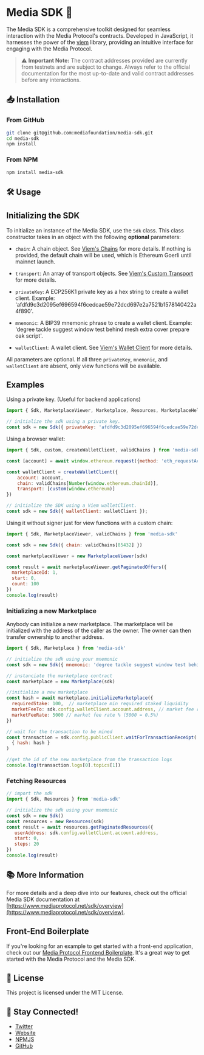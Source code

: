 # Media SDK 🚀

The Media SDK is a comprehensive toolkit designed for seamless interaction with the Media Protocol's contracts. Developed in JavaScript, it harnesses the power of the [viem](https://viem.sh/) library, providing an intuitive interface for engaging with the Media Protocol.

> ⚠️ **Important Note:** The contract addresses provided are currently from testnets and are subject to change. Always refer to the official documentation for the most up-to-date and valid contract addresses before any interactions.

## 📥 Installation

### From GitHub

```bash
git clone git@github.com:mediafoundation/media-sdk.git
cd media-sdk
npm install
```

### From NPM

```bash
npm install media-sdk
```

## 🛠️ Usage

## Initializing the SDK

To initialize an instance of the Media SDK, use the `Sdk` class. This class constructor takes in an object with the following **optional** parameters:

- `chain`: A chain object. See [Viem's Chains](https://viem.sh/docs/chains/introduction#chains) for more details. If nothing is provided, the default chain will be used, which is Ethereum Goerli until mainnet launch.

- `transport`: An array of transport objects. See [Viem's Custom Transport](https://viem.sh/docs/clients/transports/custom) for more details.

- `privateKey`: A ECP256K1 private key as a hex string to create a wallet client. Example: 'afdfd9c3d2095ef696594f6cedcae59e72dcd697e2a7521b1578140422a4f890'.

- `mnemonic`: A BIP39 mnemonic phrase to create a wallet client. Example: 'degree tackle suggest window test behind mesh extra cover prepare oak script'.

- `walletClient`: A wallet client. See [Viem's Wallet Client](https://viem.sh/docs/clients/wallet.html) for more details.

All parameters are optional. If all three `privateKey`, `mnemonic`, and `walletClient` are absent, only view functions will be available.

## Examples

Using a private key. (Useful for backend applications)

```javascript
import { Sdk, MarketplaceViewer, Marketplace, Resources, MarketplaceHelper } from 'media-sdk'

// initialize the sdk using a private key.
const sdk = new Sdk({ privateKey: 'afdfd9c3d2095ef696594f6cedcae59e72dcd697e2a7521b1578140422a4f890' })
```

Using a browser wallet:

```javascript
import { Sdk, custom, createWalletClient, validChains } from 'media-sdk'

const [account] = await window.ethereum.request({method: 'eth_requestAccounts'})

const walletClient = createWalletClient({
    account: account,
    chain: validChains[Number(window.ethereum.chainId)],
    transport: [custom(window.ethereum)]
})

// initialize the SDK using a Viem walletClient. 
const sdk = new Sdk({ walletClient: walletClient });
```

Using it without signer just for view functions with a custom chain:

```javascript
import { Sdk, MarketplaceViewer, validChains } from 'media-sdk'

const sdk = new Sdk({ chain: validChains[85432] })

const marketplaceViewer = new MarketplaceViewer(sdk)

const result = await marketplaceViewer.getPaginatedOffers({
  marketplaceId: 1, 
  start: 0, 
  count: 100
})
console.log(result)

```

### Initializing a new Marketplace

Anybody can initialize a new marketplace. The marketplace will be initialized with the address of the caller as the owner. The owner can then transfer ownership to another address.

```javascript 
import { Sdk, Marketplace } from 'media-sdk'

// initialize the sdk using your mnemonic
const sdk = new Sdk({ mnemonic: 'degree tackle suggest window test behind mesh extra cover prepare oak script' })

// instanciate the marketplace contract
const marketplace = new Marketplace(sdk)

//initialize a new marketplace
const hash = await marketplace.initializeMarketplace({
  requiredStake: 100,  // marketplace min required staked liquidity 
  marketFeeTo: sdk.config.walletClient.account.address, // market fee recipient address 
  marketFeeRate: 5000 // market fee rate % (5000 = 0.5%)
})

// wait for the transaction to be mined
const transaction = sdk.config.publicClient.waitForTransactionReceipt( 
  { hash: hash }
)

//get the id of the new marketplace from the transaction logs
console.log(transaction.logs[0].topics[1])

```

### Fetching Resources

```javascript
// import the sdk
import { Sdk, Resources } from 'media-sdk'

// initialize the sdk using your mnemonic
const sdk = new Sdk()
const resources = new Resources(sdk)
const result = await resources.getPaginatedResources({
   userAddress: sdk.config.walletClient.account.address, 
   start: 0, 
   steps: 20 
})
console.log(result)
```

## 📚 More Information

For more details and a deep dive into our features, check out the official Media SDK documentation at [https://www.mediaprotocol.net/sdk/overview](https://www.mediaprotocol.net/sdk/overview).

## Front-End Boilerplate

If you're looking for an example to get started with a front-end application, check out our [Media Protocol Frontend Boilerplate](https://github.com/mediafoundation/media-protocol-frontend-boilerplate). It's a great way to get started with the Media Protocol and the Media SDK.

## 📝 License

This project is licensed under the MIT License.

## 📢 Stay Connected!

- [Twitter](https://twitter.com/Media_FDN)
- [Website](https://www.mediaprotocol.net)
- [NPMJS](https://www.npmjs.com/package/media-sdk)
- [GitHub](https://github.com/mediafoundation/media-sdk)
